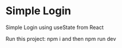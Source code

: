 # Simple Login

Simple Login using useState from React

Run this project: npm i and then npm run dev